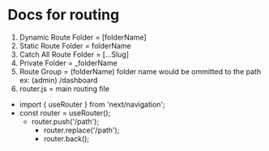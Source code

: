 # Docs for routing

1. Dynamic Route Folder = [folderName]
2. Static Route Folder = folderName
3. Catch All Route Folder = [...Slug]
4. Private Folder = \_folderName
5. Route Group = (folderName) folder name would be ommitted to the path ex: (admin) /dashboard
6. router.js = main routing file

- import { useRouter } from 'next/navigation';
- const router = useRouter();
  - router.push('/path');
    - router.replace('/path');
    - router.back();
